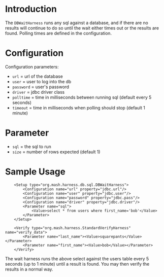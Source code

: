 # Introduction #

The `DBWaitHarness` runs any sql against a database, and if there are no results will continue to do so until the wait 
either times out or the results are found. 
Polling times are defined in the configuration.


# Configuration #
Configuration parameters:
  * `url` = url of the database
  * `user` = user to log into the db
  * `password` = user's password
  * `driver` = jdbc driver class
  * `polltime` = time in milliseconds between running sql (default every 5 seconds)
  * `timeout` = time in milliseconds when polling should stop (default 1 minute)

# Parameter #
  * `sql` = the sql to run
  * `size` = number of rows expected (default 1)

# Sample Usage #
```
    <Setup type="org.mash.harness.db.sql.DBWaitHarness">
        <Configuration name="url" property="jdbc.url"/>
        <Configuration name="user" property="jdbc.user"/>
        <Configuration name="password" property="jdbc.pass"/>
        <Configuration name="driver" property="jdbc.driver"/>
        <Parameter name="sql">
            <Value>select * from users where first_name='bob'</Value>
        </Parameter>
    </Setup>

    <Verify type="org.mash.harness.StandardVerifyHarness" name="verify_data">
        <Parameter name="last_name"><Value>squarepants</Value></Parameter>
        <Parameter name="first_name"><Value>bob</Value></Parameter>
    </Verify>
```

The wait harness runs the above select against the users table every 5 seconds (up to 1 minute) until a result is found. 
You may then verify the results in a normal way.